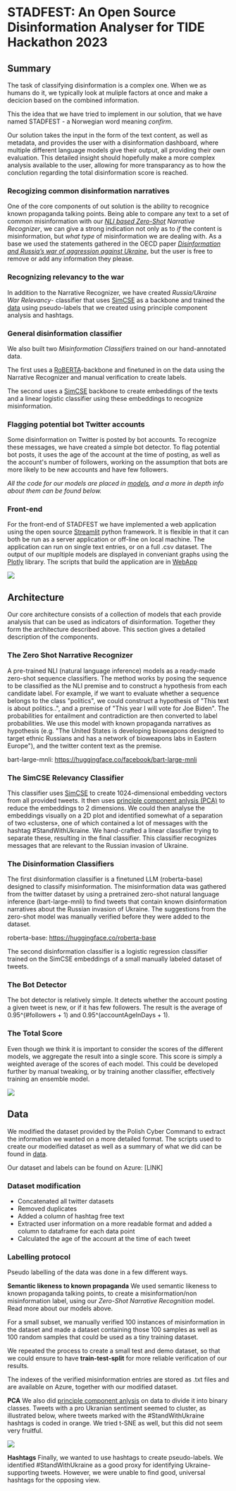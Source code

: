 # STADFEST: An Open Source Disinformation Analyser for TIDE Hackathon 2023

## Summary

The task of classifying disinformation is a complex one. When we as humans do it, we typically look at muliple factors at once and make a decicion based on the combined information.

This the idea that we have tried to implement in our solution, that we have named STADFEST - a Norwegian word meaning *confirm*.

Our solution takes the input in the form of the text content, as well as metadata, and provides the user with a disinformation dashboard, where multiple different language models give their output, all providing their own evaluation. This detailed insight should hopefully make a more complex analysis available to the user, allowing for more transparancy as to how the conclution regarding the total disinformation score is reached.

### Recogizing common disinformation narratives
One of the core components of out solution is the ability to recognice known propaganda talking points. Being able to compare any text to a set of common misinformation with our *[NLI based Zero-Shot](https://joeddav.github.io/blog/2020/05/29/ZSL.html) Narrative Recognizer*, we can give a strong indication not only as to *if* the content is misinformation, but *what type* of misinformation we are dealing with. As a base we used the statements gathered in the OECD paper [*Disinformation and Russia’s war of aggression against Ukraine*](https://www.oecd.org/ukraine-hub/policy-responses/disinformation-and-russia-s-war-of-aggression-against-ukraine-37186bde/), but the user is free to remove or add any information they please.

### Recognizing relevancy to the war
In addition to the Narrative Recognizer, we have created *Russia/Ukraine War Relevancy*- classifier that uses [SimCSE](https://github.com/princeton-nlp/SimCSE) as a backbone and trained the [data](/data) using pseudo-labels that we created using principle component analysis and hashtags.

### General disinformation classifier
We also built two *Misinformation Classifiers* trained on our hand-annotated data.

The first uses a [RoBERTA](https://huggingface.co/roberta-base)-backbone and finetuned in on the data using the Narrative Recognizer and manual verification to create labels.

The second uses a [SimCSE](https://huggingface.co/princeton-nlp/sup-simcse-roberta-large) backbone to create embeddings of the texts and a linear logistic classifier using these embeddings to recognize misinformation.

### Flagging potential bot Twitter accounts
Some disinformation on Twitter is posted by bot accounts. To recognize these messages, we have created a simple bot detector. To flag potential bot posts, it uses the age of the account at the time of posting, as well as the account's number of followers, working on the assumption that bots are more likely to be new accounts and have few followers.

*All the code for our models are placed in [models](models), and a more in depth info about them can be found below.*

### Front-end
For the front-end of STADFEST we have implemented a web application using the open source [Streamlit](https://streamlit.io/) python framework. It is flexible in that it can both be run as a server application or off-line on local machine. The application can run on single text entries, or on a full .csv dataset. The output of our mupltiple models are displayed in conveniant graphs using the [Plotly](https://plotly.com/python/) library. The scripts that build the application are in [WebApp](WebApp/)


![](media/app_example.jpg)


## Architecture

Our core architecture consists of a collection of models that each provide analysis that can be used as indicators of disinformation.
Together they form the architecture described above. This section gives a detailed description of the components.

### The Zero Shot Narrative Recognizer
A pre-trained NLI (natural language inference) models as a ready-made zero-shot sequence classifiers. The method works by posing the sequence to be classified as the NLI premise and to construct a hypothesis from each candidate label. For example, if we want to evaluate whether a sequence belongs to the class "politics", we could construct a hypothesis of "This text is about politics..", and a premise of "This year I will vote for Joe Biden". The probabilities for entailment and contradiction are then converted to label probabilities. We use this model with known propaganda narratives as hypothesis (e.g. "The United States is developing bioweapons designed to target ethnic Russians and has a network of bioweapons labs in Eastern Europe"), and the twitter content text as the premise.

bart-large-mnli: https://huggingface.co/facebook/bart-large-mnli

### The SimCSE Relevancy Classifier
This classifier uses [SimCSE](https://github.com/princeton-nlp/SimCSE) to create 1024-dimensional embedding vectors from all provided tweets.
It then uses [principle component anlysis (PCA)](https://en.wikipedia.org/wiki/Principal_component_analysis) to reduce the embeddings to 2 dimensions. We could then analyse the embeddings visually on a 2D plot and identified somewhat of a separation of two «clusters», one of which contained a lot of messages with the hashtag #StandWithUkraine.
We hand-crafted a linear classifier trying to separate these, resulting in the final classifier.
This classifier recognizes messages that are relevant to the Russian invasion of Ukraine.


### The Disinformation Classifiers
The first disinformation classifier is a finetuned LLM (roberta-base) designed to classify misinformation. The misinformation data was gathered from
the twitter dataset by using a pretrained zero-shot natural language inference (bart-large-mnli) to find tweets that contain known disinformation
narratives about the Russian invasion of Ukraine. The suggestions from the zero-shot model was manually verified before they were added to the dataset.

roberta-base: https://huggingface.co/roberta-base

The second disinformation classifier is a logistic regression classifier trained on the SimCSE embeddings of a small manually labeled dataset of tweets.

### The Bot Detector
The bot detector is relatively simple.
It detects whether the account posting a given tweet is new, or if it has few followers.
The result is the average of 0.95^(#followers + 1) and 0.95^(accountAgeInDays + 1).

### The Total Score
Even though we think it is important to consider the scores of the different models, we aggregate the result into a single score.
This score is simply a weighted average of the scores of each model.
This could be developed further by manual tweaking, or by training another classifier, effectively training an ensemble model.

![](media/DisinformationAnalyzerDiagram2.png)

## Data

We modified the dataset provided by the Polish Cyber Command to extract the information we wanted on a more detailed format. The scripts used to create our modeified dataset as well as a summary of what we did can be found in [data](data/).

Our dataset and labels can be found on Azure: [LINK]

### Dataset modification

- Concatenated all twitter datasets
- Removed duplicates
- Added a column of hashtag free text
- Extracted user information on a more readable format and added a column to dataframe for each data point
- Calculated the age of the account at the time of each tweet

### Labelling protocol

Pseudo labelling of the data was done in a few different ways.


**Semantic likeness to known propaganda**
We used semantic likeness to known propaganda talking points, to create a misinformation/non misinformation label, using our *Zero-Shot Narrative Recognition* model. Read more about our models above.

For a small subset, we manually verified 100 instances of misinformation in the dataset and made a dataset containing those 100 samples
as well as 100 random samples that could be used as a tiny training dataset.

We repeated the process to create a small test and demo dataset, so that we could ensure to have **train-test-split** for more reliable verification of our results.

The indexes of the verified misinformation entries are stored as .txt files and are available on Azure, together with our modified dataset.

**PCA**
We also did [principle component anlysis](https://en.wikipedia.org/wiki/Principal_component_analysis) on data to divide it into binary classes. Tweets with a pro Ukranian sentiment seemed to cluster, as illustrated below, where tweets marked with the #StandWithUkraine hashtags is coded in orange.
We tried t-SNE as well, but this did not seem very fruitful.

![](../media/SimCSE-embeddings_pca.png)

**Hashtags**
Finally, we wanted to use hashtags to create pseudo-labels. We identified #StandWithUkraine as a good proxy for identifying Ukraine-supporting tweets.
However, we were unable to find good, universal hashtags for the opposing view.
